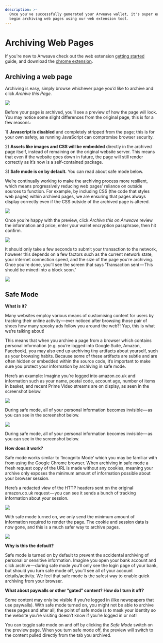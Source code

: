 ```yaml
---
description: >-
  Once you've successfully generated your Arweave wallet, it's super easy to
  begin archiving web pages using our web extension tool.
---
```


# Archiving Web Pages

  
If you're new to Arweave check out the web extension [getting started](../) guide, and download the [chrome extension](https://chrome.google.com/webstore/detail/arweave/iplppiggblloelhoglpmkmbinggcaaoc).

## Archiving a web page

Archiving is easy, simply browse whichever page you’d like to archive and click _Archive this Page_.

![](../.gitbook/assets/archiving-1.png)

Before your page is archived, you’ll see a preview of how the page will look. You may notice some slight differences from the original page, this is for a few reasons:

1\) **Javascript is disabled** and completely stripped from the page; this is for your own safety, as running JavaScript can compromise browser security.

2\) **Assets like images and CSS will be embedded** directly in the archived page itself, instead of remaining on the original website server. This means that even if the website goes down in future, the page will still render correctly as it’s now is a self-contained package.

3\) **Safe mode is on by default.** You can read about safe mode below.

We’re continually working to make the archiving process more resilient, which means progressively reducing web pages’ reliance on outside sources to function. For example, by including CSS \(the code that styles web pages\) within archived pages, we are ensuring that pages always display correctly even if the CSS outside of the archived page is altered.

![](../.gitbook/assets/archiving-2.png)

Once you’re happy with the preview, click _Archive this on Arweave_ review the information and price, enter your wallet encryption passphrase, then hit confirm.

![](../.gitbook/assets/archive-3.png)

It should only take a few seconds to submit your transaction to the network, however this depends on a few factors such as the current network state, your internet connection speed, and the size of the page you’re archiving. Once you’re done, you’ll see the screen that says ‘Transaction sent — This should be mined into a block soon.’

![](../.gitbook/assets/archiving-4.png)

## Safe Mode

**What is it?**

Many websites employ various means of customising content for users by tracking their online activity — ever noticed after browsing those pair of shoes how many spooky ads follow you around the web?! Yup, this is what we’re talking about!

This means that when you archive a page from a browser which contains personal information \(e.g. you’re logged into Google Suite, Amazon, Facebook\), you may also end up archiving tiny artifacts about yourself, such as your browsing habits. Because some of these artifacts are subtle and are often hidden or embedded within the source code, it’s important to make sure you protect your information by archiving in safe mode.

Here’s an example: Imagine you’re logged into amazon.co.uk and information such as your name, postal code, account age, number of items in basket, and recent Prime Video streams are on display, as seen in the screenshot below.

![](../.gitbook/assets/safe-mode.png)

During safe mode, all of your personal information becomes invisible — as you can see in the screenshot below.

![](../.gitbook/assets/safe-ode-2.png)

During safe mode, all of your personal information becomes invisible — as you can see in the screenshot below.

**How does it work?**

Safe mode works similar to ‘Incognito Mode’ which you may be familiar with from using the Google Chrome browser. When archiving in safe mode a fresh request copy of the URL is made without any cookies, meaning your archive only exposes the minimum amount of information possible about your browser session.

Here’s a redacted view of the HTTP headers sent on the original amazon.co.uk request — you can see it sends a bunch of tracking information about your session.

![](../.gitbook/assets/safe-mode-3.png)

With safe mode turned on, we only send the minimum amount of information required to render the page. The cookie and session data is now gone, and this is a much safer way to archive pages.

![](../.gitbook/assets/safe-mode-4.png)

**Why is this the default?**

Safe mode is turned on by default to prevent the accidental archiving of personal or sensitive information. Imagine you open your bank account and click archive — during safe mode you’ll only see the login page of your bank, but should you turn safe mode off, you’ll see all of your account details/activity. We feel that safe mode is the safest way to enable quick archiving from your browser.

**What about paywalls or other “gated” content? How do I turn it off?**

Some content may only be visible if you’re logged in \(like newspapers that use paywalls\). With safe mode turned on, you might not be able to archive these pages and after all, the point of safe mode is to mask your identity so the website you’re visiting doesn’t know if you’re logged in or not!

You can toggle safe mode on and off by clicking the _Safe Mode_ switch on the preview page. When you turn safe mode off, the preview will switch to the content pulled directly from the tab you archived.

